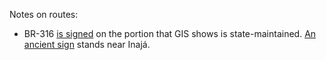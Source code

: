 Notes on routes:
* BR-316 [is signed](https://www.google.com/maps/@-9.4668293,-36.1816166,3a,27.7y,132.81h,87.68t/data=!3m6!1e1!3m4!1sxfrlMpSauX24H5WHPD7ImA!2e0!7i13312!8i6656) on the portion that GIS shows is state-maintained. [An ancient sign](https://www.google.com/maps/@-8.896689,-37.8333487,3a,15.5y,162.97h,85.58t/data=!3m6!1e1!3m4!1sMTtHj1Ol4h0d8VdJxdJXSg!2e0!7i13312!8i6656) stands near Inajá.
